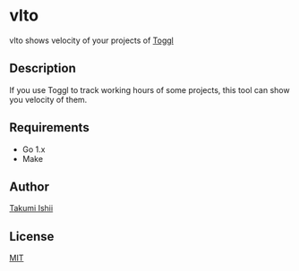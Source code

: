 vlto
====

vlto shows velocity of your projects of [Toggl](https://toggl.com)

## Description

If you use Toggl to track working hours of some projects, this tool can show you velocity of them.

## Requirements

* Go 1.x
* Make

## Author

[Takumi Ishii](https://github.com/it-akumi)

## License

[MIT](https://github.com/it-akumi/vlto/blob/master/LICENSE)

